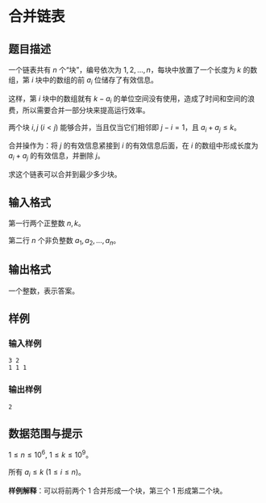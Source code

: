 # 合并链表

## 题目描述

一个链表共有 $n$ 个“块”，编号依次为 $1, 2, \dots, n$，每块中放置了一个长度为 $k$ 的数组，第 $i$ 块中的数组的前 $a_i$ 位储存了有效信息。

这样，第 $i$ 块中的数组就有 $k - a_i$ 的单位空间没有使用，造成了时间和空间的浪费，所以需要合并一部分块来提高运行效率。

两个块 $i, j\ (i < j)$ 能够合并，当且仅当它们相邻即 $j - i = 1$，且 $a_i + a_j \le k$。

合并操作为：将 $j$ 的有效信息紧接到 $i$ 的有效信息后面，在 $i$ 的数组中形成长度为 $a_i + a_j$ 的有效信息，并删除 $j$。

求这个链表可以合并到最少多少块。

## 输入格式

第一行两个正整数 $n, k$。

第二行 $n$ 个非负整数 $a_1, a_2, \dots, a_n$。

## 输出格式

一个整数，表示答案。

## 样例

### 输入样例

```
3 2
1 1 1
```

### 输出样例

```
2
```

## 数据范围与提示

$1 \le n \le 10^6,\ 1 \le k \le 10^9$。

所有 $a_i \le k\ (1 \le i \le n)$。

**样例解释**：可以将前两个 1 合并形成一个块，第三个 1 形成第二个块。